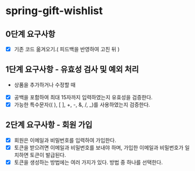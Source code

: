 # spring-gift-wishlist

## 0단계 요구사항
- [x]  기존 코드 옮겨오기.( 피드백을 반영하여 고친 뒤 )


## 1단계 요구사항 - 유효성 검사 및 예외 처리
- 상품을 추가하거나 수정할 때
- [x]  공백을 포함하여 최대 15자까지 입력하였는지 유효성을 검증한다.
- [x]  가능한 특수문자(( ), [ ], +, -, &, /, _)를 사용하였는지 검증한다.

## 2단계 요구사항 - 회원 가입
- [x]  회원은 이메일과 비밀번호를 입력하여 가입한다.
- [x]  토큰을 받으려면 이메일과 비밀번호를 보내야 하며, 가입한 이메일과 비밀번호가 일치하면 토큰이 발급된다.
- [x]  토큰을 생성하는 방법에는 여러 가지가 있다. 방법 중 하나를 선택한다.